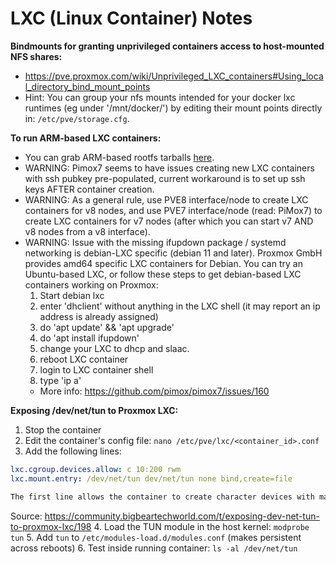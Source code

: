 LXC (Linux Container) Notes
===========================

__Bindmounts for granting unprivileged containers access to host-mounted NFS shares:__

- https://pve.proxmox.com/wiki/Unprivileged_LXC_containers#Using_local_directory_bind_mount_points
- Hint: You can group your nfs mounts intended for your docker lxc runtimes (eg under '/mnt/docker/') by editing their mount points directly in: `/etc/pve/storage.cfg`.

__To run ARM-based LXC containers:__

- You can grab ARM-based rootfs tarballs [here](https://jenkins.linuxcontainers.org/view/Images/).
- WARNING: Pimox7 seems to have issues creating new LXC containers with ssh pubkey pre-populated, current workaround is to set up ssh keys AFTER container creation.
- WARNING: As a general rule, use PVE8 interface/node to create LXC containers for v8 nodes, and use PVE7 interface/node (read: PiMox7) to create LXC containers for v7 nodes (after which you can start v7 AND v8 nodes from a v8 interface).
- WARNING: Issue with the missing ifupdown package / systemd networking is debian-LXC specific (debian 11 and later). Proxmox GmbH provides amd64 specific LXC containers for Debian. You can try an Ubuntu-based LXC, or follow these steps to get debian-based LXC containers working on Proxmox:
    1. Start debian lxc
    2. enter 'dhclient' without anything in the LXC shell (it may report an ip address is already assigned)
    3. do 'apt update' && 'apt upgrade'
    4. do 'apt install ifupdown'
    5. change your LXC to dhcp and slaac.
    6. reboot LXC container
    7. login to LXC container shell
    8. type 'ip a'
    -  More info: https://github.com/pimox/pimox7/issues/160

__Exposing /dev/net/tun to Proxmox LXC:__

1. Stop the container
2. Edit the container's config file: `nano /etc/pve/lxc/<container_id>.conf`
3. Add the following lines:
```yml
lxc.cgroup.devices.allow: c 10:200 rwm
lxc.mount.entry: /dev/net/tun dev/net/tun none bind,create=file
```
```md
The first line allows the container to create character devices with major number 10 and minor number 200, which corresponds to /dev/net/tun. The second line mounts /dev/net/tun from the host to the container.Alternatively, if you prefer using the web interface, you can add these settings via the Resources > Configuration > Options in the container settings.
```
Source: https://community.bigbeartechworld.com/t/exposing-dev-net-tun-to-proxmox-lxc/198
4. Load the TUN module in the host kernel: `modprobe tun`
5. Add `tun` to `/etc/modules-load.d/modules.conf` (makes persistent across reboots)
6. Test inside running container: `ls -al /dev/net/tun`

